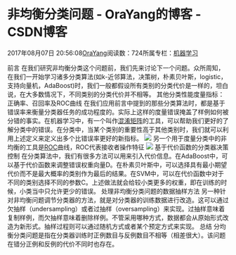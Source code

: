 
# 非均衡分类问题 - OraYang的博客 - CSDN博客

2017年08月07日 20:56:08[OraYang](https://me.csdn.net/u010665216)阅读数：724所属专栏：[机器学习](https://blog.csdn.net/column/details/16605.html)



前言
在我们研究非均衡分类这个问题前，我们先来讨论下一个问题。众所周知，在我们一开始学习诸多分类算法(如k-近邻算法，决策树，朴素贝叶斯，logistic，支持向量机，AdaBoost)时，我们一般都假设所有类别的分类代价是一样的，坦白说，在大多数情况下，不同类别的分类代价并不相等。
其他分类性能度量指标：正确率、召回率及ROC曲线
在我们应用前言中提到的那些分类算法时，都是基于错误率来衡量分类器任务的成功程度的。实际上这样的度量错误掩盖了样例如何被分错的事实。在机器学习中，有一个叫作[混淆矩阵](https://en.wikipedia.org/wiki/Confusion_matrix)的工具，可以帮助我们更好的了解分类中的错误。在分类中，当某个类别的重要性高于其他类别时，我们就可以利用上述定义来定义出多个比错误率更好的新指标。
![](https://img-blog.csdn.net/20170807205608087)
另一个用于度量分类中的非均衡的工具是[ROC](https://en.wikipedia.org/wiki/Receiver_operating_characteristic)曲线，ROC代表接收者操作特征
![](https://img-blog.csdn.net/20170807205608513)
基于代价函数的分类器决策控制
在分类算法中，我们有很多方法可以用来引入代价信息。在AdaBoost中，可以基于代价函数来调整错误权重向量D。在朴素贝叶斯中，可以选择具有最小期望代价而不是最大概率的类别作为最后的结果。在SVM中，可以在代价函数中对于不同的类别选择不同的参数C。上述做法就会给较小类更多的权重，即在训练的时候，小类当中只允许更少的错误。
处理非均衡分类问题的数据抽样方法
另一种针对非均衡问题调节分类器的方法，就是对分类器的训练数据进行改造。这可以通过欠抽样（undersampling）或者过抽样（oversampling）来实现。过抽样意味着复制样例，而欠抽样意味着删除样例。不管采用哪种方式，数据都会从原始形式改造为新形式。抽样过程则可以通过随机方式或者某个预定方式来实现。
总结
分均衡分类问题是指在分类器训练时正例数目与反例数目不相等（相差很大）。该问题在错分正例和反例的代价不同时也存在。







